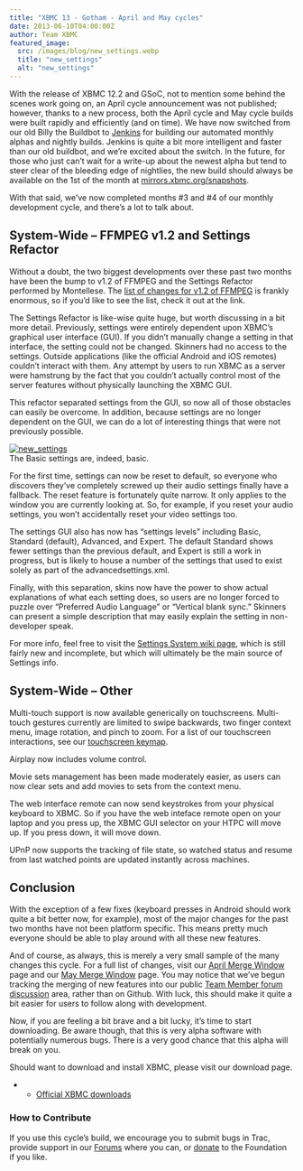 ```yaml
---
title: "XBMC 13 - Gotham - April and May cycles"
date: 2013-06-10T04:00:00Z
author: Team XBMC
featured_image:
  src: /images/blog/new_settings.webp
  title: "new_settings"
  alt: "new_settings"
---
```


With the release of XBMC 12.2 and GSoC, not to mention some behind the scenes work going on, an April cycle announcement was not published; however, thanks to a new process, both the April cycle and May cycle builds were built rapidly and efficiently (and on time). We have now switched from our old Billy the Buildbot to [Jenkins](<https://en.wikipedia.org/wiki/Jenkins_(software)> "Wikipedia article on Jenkins") for building our automated monthly alphas and nightly builds. Jenkins is quite a bit more intelligent and faster than our old buildbot, and we’re excited about the switch. In the future, for those who just can’t wait for a write-up about the newest alpha but tend to steer clear of the bleeding edge of nightlies, the new build should always be available on the 1st of the month at [mirrors.xbmc.org/snapshots](http://mirrors.xbmc.org:8989/snapshots/).

With that said, we’ve now completed months #3 and #4 of our monthly development cycle, and there’s a lot to talk about.

## System-Wide – FFMPEG v1.2 and Settings Refactor

Without a doubt, the two biggest developments over these past two months have been the bump to v1.2 of FFMPEG and the Settings Refactor performed by Montellese. The [list of changes for v1.2 of FFMPEG](https://github.com/xbmc/xbmc/blob/master/lib/ffmpeg/Changelog "FFMPEG git shortlog") is frankly enormous, so if you’d like to see the list, check it out at the link.

The Settings Refactor is like-wise quite huge, but worth discussing in a bit more detail. Previously, settings were entirely dependent upon XBMC’s graphical user interface (GUI). If you didn’t manually change a setting in that interface, the setting could not be changed. Skinners had no access to the settings. Outside applications (like the official Android and iOS remotes) couldn’t interact with them. Any attempt by users to run XBMC as a server were hamstrung by the fact that you couldn’t actually control most of the server features without physically launching the XBMC GUI.

This refactor separated settings from the GUI, so now all of those obstacles can easily be overcome. In addition, because settings are no longer dependent on the GUI, we can do a lot of interesting things that were not previously possible.

[![new_settings](/images/blog/new_settings-300x168.webp)](/images/blog/new_settings.webp)  
 The Basic settings are, indeed, basic.

For the first time, settings can now be reset to default, so everyone who discovers they’ve completely screwed up their audio settings finally have a fallback. The reset feature is fortunately quite narrow. It only applies to the window you are currently looking at. So, for example, if you reset your audio settings, you won’t accidentally reset your video settings too.

The settings GUI also has now has “settings levels” including Basic, Standard (default), Advanced, and Expert. The default Standard shows fewer settings than the previous default, and Expert is still a work in progress, but is likely to house a number of the settings that used to exist solely as part of the advancedsettings.xml.

Finally, with this separation, skins now have the power to show actual explanations of what each setting does, so users are no longer forced to puzzle over “Preferred Audio Language” or “Vertical blank sync.” Skinners can present a simple description that may easily explain the setting in non-developer speak.

For more info, feel free to visit the [Settings System wiki page](https://kodi.wiki/view/Settings_System "XBMC Settings System wiki page"), which is still fairly new and incomplete, but which will ultimately be the main source of Settings info.

## System-Wide – Other

Multi-touch support is now available generically on touchscreens. Multi-touch gestures currently are limited to swipe backwards, two finger context menu, image rotation, and pinch to zoom. For a list of our touchscreen interactions, see our [touchscreen keymap](https://github.com/xbmc/xbmc/blob/master/system/keymaps/touchscreen.xml "XBMC Touchscreen Keymap").

Airplay now includes volume control.

Movie sets management has been made moderately easier, as users can now clear sets and add movies to sets from the context menu.

The web interface remote can now send keystrokes from your physical keyboard to XBMC. So if you have the web inteface remote open on your laptop and you press up, the XBMC GUI selector on your HTPC will move up. If you press down, it will move down.

UPnP now supports the tracking of file state, so watched status and resume from last watched points are updated instantly across machines.

## Conclusion

With the exception of a few fixes (keyboard presses in Android should work quite a bit better now, for example), most of the major changes for the past two months have not been platform specific. This means pretty much everyone should be able to play around with all these new features.

And of course, as always, this is merely a very small sample of the many changes this cycle. For a full list of changes, visit our [April Merge Window](https://forum.kodi.tv/showthread.php?tid=161565 "April Merge Window") page and our [May Merge Window](https://forum.kodi.tv/showthread.php?tid=162128 "May Merge Window") page. You may notice that we’ve begun tracking the merging of new features into our public [Team Member forum discussion](https://forum.kodi.tv/forumdisplay.php?fid=183 "Team Member Discussion") area, rather than on Github. With luck, this should make it quite a bit easier for users to follow along with development.

Now, if you are feeling a bit brave and a bit lucky, it’s time to start downloading. Be aware though, that this is very alpha software with potentially numerous bugs. There is a very good chance that this alpha will break on you.

Should want to download and install XBMC, please visit our download page.

- - [Official XBMC downloads](https://kodi.wiki/download/)

### How to Contribute

If you use this cycle’s build, we encourage you to submit bugs in Trac, provide support in our [Forums](https://forum.kodi.tv/ "XBMC Forums") where you can, or [donate](https://kodi.wiki/contribute/donate/ "XBMC Foundation Donations") to the Foundation if you like.
